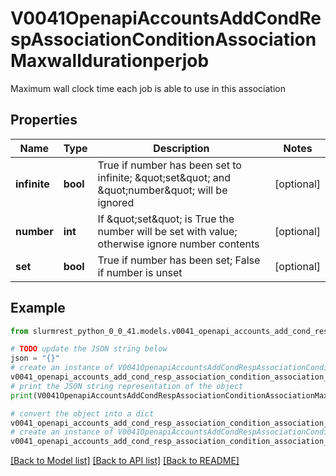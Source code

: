 # V0041OpenapiAccountsAddCondRespAssociationConditionAssociationMaxwalldurationperjob

Maximum wall clock time each job is able to use in this association

## Properties

Name | Type | Description | Notes
------------ | ------------- | ------------- | -------------
**infinite** | **bool** | True if number has been set to infinite; \&quot;set\&quot; and \&quot;number\&quot; will be ignored | [optional] 
**number** | **int** | If \&quot;set\&quot; is True the number will be set with value; otherwise ignore number contents | [optional] 
**set** | **bool** | True if number has been set; False if number is unset | [optional] 

## Example

```python
from slurmrest_python_0_0_41.models.v0041_openapi_accounts_add_cond_resp_association_condition_association_maxwalldurationperjob import V0041OpenapiAccountsAddCondRespAssociationConditionAssociationMaxwalldurationperjob

# TODO update the JSON string below
json = "{}"
# create an instance of V0041OpenapiAccountsAddCondRespAssociationConditionAssociationMaxwalldurationperjob from a JSON string
v0041_openapi_accounts_add_cond_resp_association_condition_association_maxwalldurationperjob_instance = V0041OpenapiAccountsAddCondRespAssociationConditionAssociationMaxwalldurationperjob.from_json(json)
# print the JSON string representation of the object
print(V0041OpenapiAccountsAddCondRespAssociationConditionAssociationMaxwalldurationperjob.to_json())

# convert the object into a dict
v0041_openapi_accounts_add_cond_resp_association_condition_association_maxwalldurationperjob_dict = v0041_openapi_accounts_add_cond_resp_association_condition_association_maxwalldurationperjob_instance.to_dict()
# create an instance of V0041OpenapiAccountsAddCondRespAssociationConditionAssociationMaxwalldurationperjob from a dict
v0041_openapi_accounts_add_cond_resp_association_condition_association_maxwalldurationperjob_from_dict = V0041OpenapiAccountsAddCondRespAssociationConditionAssociationMaxwalldurationperjob.from_dict(v0041_openapi_accounts_add_cond_resp_association_condition_association_maxwalldurationperjob_dict)
```
[[Back to Model list]](../README.md#documentation-for-models) [[Back to API list]](../README.md#documentation-for-api-endpoints) [[Back to README]](../README.md)


